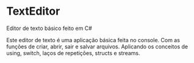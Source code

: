 # TextEditor
Editor de texto básico feito em C#


Este editor de texto é uma aplicação básica feita no console. Com as funções de criar, abrir, sair e salvar arquivos.
Aplicando os conceitos de using, switch, laços de repetições, structs e streams.

